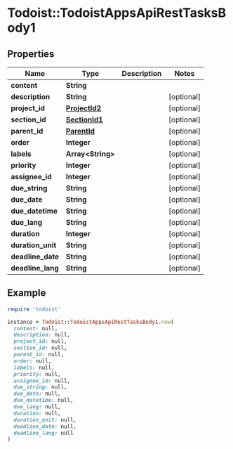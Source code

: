 # Todoist::TodoistAppsApiRestTasksBody1

## Properties

| Name | Type | Description | Notes |
| ---- | ---- | ----------- | ----- |
| **content** | **String** |  |  |
| **description** | **String** |  | [optional] |
| **project_id** | [**ProjectId2**](ProjectId2.md) |  | [optional] |
| **section_id** | [**SectionId1**](SectionId1.md) |  | [optional] |
| **parent_id** | [**ParentId**](ParentId.md) |  | [optional] |
| **order** | **Integer** |  | [optional] |
| **labels** | **Array&lt;String&gt;** |  | [optional] |
| **priority** | **Integer** |  | [optional] |
| **assignee_id** | **Integer** |  | [optional] |
| **due_string** | **String** |  | [optional] |
| **due_date** | **String** |  | [optional] |
| **due_datetime** | **String** |  | [optional] |
| **due_lang** | **String** |  | [optional] |
| **duration** | **Integer** |  | [optional] |
| **duration_unit** | **String** |  | [optional] |
| **deadline_date** | **String** |  | [optional] |
| **deadline_lang** | **String** |  | [optional] |

## Example

```ruby
require 'todoist'

instance = Todoist::TodoistAppsApiRestTasksBody1.new(
  content: null,
  description: null,
  project_id: null,
  section_id: null,
  parent_id: null,
  order: null,
  labels: null,
  priority: null,
  assignee_id: null,
  due_string: null,
  due_date: null,
  due_datetime: null,
  due_lang: null,
  duration: null,
  duration_unit: null,
  deadline_date: null,
  deadline_lang: null
)
```

